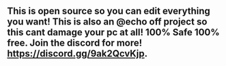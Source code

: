 ## This is open source so you can edit everything you want! This is also an @echo off project so this cant damage your pc at all! 100% Safe 100% free. Join the discord for more! https://discord.gg/9ak2QcvKjp.
